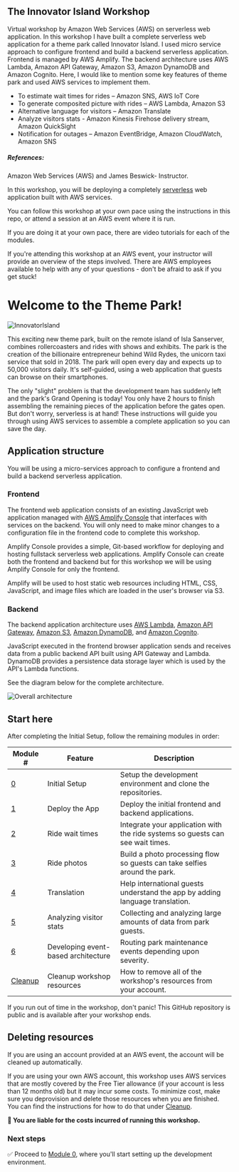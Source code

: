 ## The Innovator Island Workshop

Virtual workshop by Amazon Web Services (AWS) on serverless web application. In this workshop I have built a complete serverless web application for a theme park called Innovator Island. I used micro service approach to configure frontend and build a backend serverless application. Frontend is managed by AWS Amplify. The backend architecture uses AWS Lambda, Amazon API Gateway, Amazon S3, Amazon DynamoDB and Amazon Cognito. Here, I would like to mention some key features of theme park and used AWS services to implement them.

- To estimate wait times for rides – Amazon SNS, AWS IoT Core
- To generate composited picture with rides – AWS Lambda, Amazon S3
- Alternative language for visitors – Amazon Translate
- Analyze visitors stats - Amazon Kinesis Firehose delivery stream, Amazon QuickSight
- Notification for outages – Amazon EventBridge, Amazon CloudWatch, Amazon SNS

##### References: 
Amazon Web Services (AWS) and James Beswick- Instructor.



In this workshop, you will be deploying a completely [serverless](https://aws.amazon.com/serverless/) web application built with AWS services.

You can follow this workshop at your own pace using the instructions in this repo, or attend a session at an AWS event where it is run.

If you are doing it at your own pace, there are video tutorials for each of the modules.

If you're attending this workshop at an AWS event, your instructor will provide an overview of the steps involved. There are AWS employees available to help with any of your questions - don't be afraid to ask if you get stuck!

# Welcome to the Theme Park!

![InnovatorIsland](./images/innovator-island_logo.png)

This exciting new theme park, built on the remote island of Isla Sanserver, combines rollercoasters and rides with shows and exhibits. The park is the creation of the billionaire entrepreneur behind Wild Rydes, the unicorn taxi service that sold in 2018. The park will open every day and expects up to 50,000 visitors daily. It's self-guided, using a web application that guests can browse on their smartphones. 

The only "slight" problem is that the development team has suddenly left and the park's Grand Opening is today! You only have 2 hours to finish assembling the remaining pieces of the application before the gates open. But don't worry, serverless is at hand! These instructions will guide you through using AWS services to assemble a complete application so you can save the day.

## Application structure

You will be using a micro-services approach to configure a frontend and build a backend serverless application.

### Frontend
The frontend web application consists of an existing JavaScript web application managed with [AWS Amplify Console][amplify-console] that interfaces with services on the backend. You will only need to make minor changes to a configuration file in the frontend code to complete this workshop.

Amplify Console provides a simple, Git-based workflow for deploying and hosting fullstack serverless web applications. Amplify Console can create both the frontend and backend but for this workshop we will be using Amplify Console for only the frontend.

Amplify will be used to host static web resources including HTML, CSS, JavaScript, and image files which are loaded in the user's browser via S3. 

### Backend
The backend application architecture uses [AWS Lambda][lambda], [Amazon API Gateway][api-gw], [Amazon S3][s3], [Amazon DynamoDB][dynamodb], and [Amazon Cognito][cognito]. 

JavaScript executed in the frontend browser application sends and receives data from a public backend API built using API Gateway and Lambda. DynamoDB provides a persistence data storage layer which is used by the API's Lambda functions.

See the diagram below for the complete architecture.

![Overall architecture](./images/architecture-light.png)

## Start here

After completing the Initial Setup, follow the remaining modules in order:

Module # | Feature | Description
------------ | ------------- | -------------
[0](./0-setup/README.md) | Initial Setup | Setup the development environment and clone the repositories.
[1](./1-app-deploy/README.md) | Deploy the App | Deploy the initial frontend and backend applications.
[2](./2-realtime/README.md) | Ride wait times | Integrate your application with the ride systems so guests can see wait times.
[3](./3-photos/README.md) | Ride photos | Build a photo processing flow so guests can take selfies around the park.
[4](./4-translate/README.md) | Translation | Help international guests understand the app by adding language translation.
[5](./5-park-stats/README.md) | Analyzing visitor stats | Collecting and analyzing large amounts of data from park guests.
[6](./6-eventbridge/README.md) | Developing event-based architecture | Routing park maintenance events depending upon severity.
[Cleanup](./00-cleanup/README.md) | Cleanup workshop resources | How to remove all of the workshop's resources from your account.

If you run out of time in the workshop, don't panic! This GitHub repository is public and is available after your workshop ends.

## Deleting resources

If you are using an account provided at an AWS event, the account will be cleaned up automatically. 

If you are using your own AWS account, this workshop uses AWS services that are mostly covered by the Free Tier allowance (if your account is less than 12 months old) but it may incur some costs. To minimize cost, make sure you deprovision and delete those resources when you are finished. You can find the instructions for how to do that under [Cleanup](./00-cleanup/README.md).

**:loudspeaker: You are liable for the costs incurred of running this workshop.**

### Next steps

:white_check_mark: Proceed to [Module 0](./0-setup/README.md), where you'll start setting up the development environment.

[amplify-console]: https://aws.amazon.com/amplify/console/
[cognito]: https://aws.amazon.com/cognito/
[lambda]: https://aws.amazon.com/lambda/
[api-gw]: https://aws.amazon.com/api-gateway/
[s3]: https://aws.amazon.com/s3/
[dynamodb]: https://aws.amazon.com/dynamodb/
